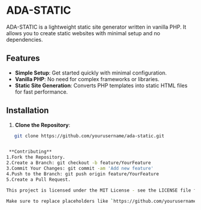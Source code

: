 # ADA-STATIC

ADA-STATIC is a lightweight static site generator written in vanilla PHP. It allows you to create static websites with minimal setup and no dependencies.

## Features

- **Simple Setup**: Get started quickly with minimal configuration.
- **Vanilla PHP**: No need for complex frameworks or libraries.
- **Static Site Generation**: Converts PHP templates into static HTML files for fast performance.

## Installation

1. **Clone the Repository**:
```bash
   git clone https://github.com/yourusername/ada-static.git


 **Contributing**
1.Fork the Repository.
2.Create a Branch: git checkout -b feature/YourFeature
3.Commit Your Changes: git commit -am 'Add new feature'
4.Push to the Branch: git push origin feature/YourFeature
5.Create a Pull Request.

This project is licensed under the MIT License - see the LICENSE file for details.

Make sure to replace placeholders like `https://github.com/yourusername/ada-static.git` and `your.email@example.com` with your actual project URL and contact details.
